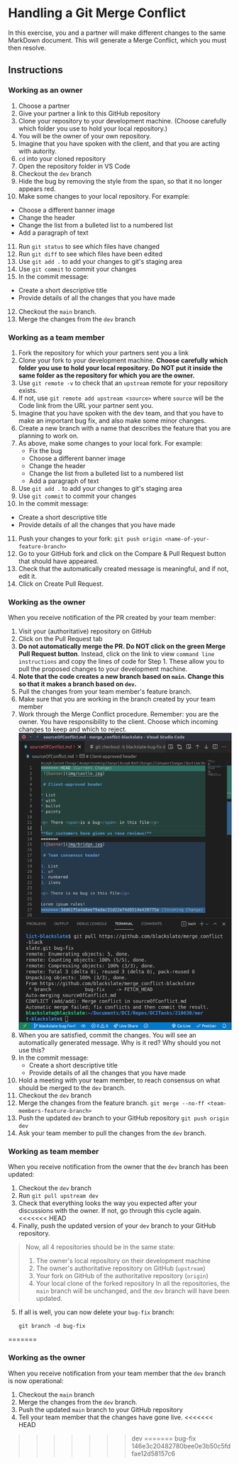 # Handling a Git Merge Conflict

In this exercise, you and a partner will make different changes to the same MarkDown document. This will generate a Merge Conflict, which you must then resolve.

## Instructions

### Working as an owner
1. Choose a partner
2. Give your partner a link to this GitHub repository
3. Clone your repository to your development machine. (Choose carefully which folder you use to hold your local repository.)
4. You will be the owner of your own repository.
5. Imagine that you have spoken with the client, and that you are acting with autority.
6. `cd` into your cloned repository
7. Open the repository folder in VS Code
8. Checkout the `dev` branch
9. Hide the bug by removing the style from the span, so that it no longer appears red.
10. Make some changes to your local repository. For example:
   * Choose a different banner image
   * Change the header
   * Change the list from a bulleted list to a numbered list
   * Add a paragraph of text
11. Run `git status` to see which files have changed
12. Run `git diff` to see which files have been edited
13. Use `git add .` to add your changes to git's staging area
14. Use `git commit` to commit your changes
15. In the commit message:
   * Create a short descriptive title
   * Provide details of all the changes that you have made
12. Checkout the `main` branch.
13. Merge the changes from the `dev` branch

### Working as a team member
1. Fork the repository for which your partners sent you a link
2. Clone your fork to your development machine. **Choose carefully which folder you use to hold your local repository. Do NOT put it inside the same folder as the repository for which you are the owner.**
3. Use `git remote -v` to check that an `upstream` remote for your repository exists.
4. If not, use `git remote add upstream <source>` where `source` will be the Code link from the URL your partner sent you.
5. Imagine that you have spoken with the dev team, and that you have to make an important bug fix, and also make some minor changes.
6. Create a new branch with a name that describes the feature that you are planning to work on.
7. As above, make some changes to your local fork. For example:
   * Fix the bug
   * Choose a different banner image
   * Change the header
   * Change the list from a bulleted list to a numbered list
   * Add a paragraph of text
8. Use `git add .` to add your changes to git's staging area
9. Use `git commit` to commit your changes
10. In the commit message:
   * Create a short descriptive title
   * Provide details of all the changes that you have made
11. Push your changes to your fork:
   `git push origin <name-of-your-feature-branch>`
11. Go to your GitHub fork and click on the Compare & Pull Request button that should have appeared.
12. Check that the automatically created message is meaningful, and if not, edit it.
13. Click on Create Pull Request.

### Working as the owner
When you receive notification of the PR created by your team member:
1. Visit your (authoritative) repository on GitHub
2. Click on the Pull Request tab
3. **Do not automatically merge the PR. Do NOT click on the green Merge Pull Request button**. Instead, click on the link to view `command line instructions` and copy the lines of code for Step 1. These allow you to pull the proposed changes to your development machine.
4. **Note that the code creates a new branch based on `main`. Change this so that it makes a branch based on `dev`.**
5. Pull the changes from your team member's feature branch.
6. Make sure that you are working in the branch created by your team member
7. Work through the Merge Conflict procedure. Remember: you are the owner. You have responsibility to the client. Choose which incoming changes to keep and which to reject.
![Merge Conflict](img/conflict.png)
8. When you are satisfied, commit the changes. You will see an automatically generated message. Why is it red? Why should you not use this?
9. In the commit message:
   * Create a short descriptive title
   * Provide details of all the changes that you have made
10. Hold a meeting with your team member, to reach consensus on what should be merged to the `dev` branch.
11. Checkout the `dev` branch
12. Merge the changes from the feature branch.
    `git merge --no-ff <team-members-feature-branch>`
13. Push the updated `dev` branch to your GitHub repository
    `git push origin dev`
14. Ask your team member to pull the changes from the `dev` branch.


### Working as team member
When you receive notification from the owner that the `dev` branch has been updated:
1. Checkout the `dev` branch
2. Run `git pull upstream dev`
3. Check that everything looks the way you expected after your discussions with the owner. If not, go through this cycle again.
<<<<<<< HEAD
4. Finally, push the updated version of your `dev` branch to your GitHub repository.

> Now, all 4 repositories should be in the same state:
>   1. The owner's local repository on their development machine
>   2. The owner's authoritative repository on GitHub (`upstream`)
>   3. Your fork on GitHub of the authoritative repository (`origin`)
>   4. Your local clone of the forked repository
> In all the repositories, the `main` branch will be unchanged, and the `dev` branch will have been updated.

5. If all is well, you can now delete your `bug-fix` branch:
   ```
   git branch -d bug-fix
   ```
=======


### Working as the owner
When you receive notification from your team member that the `dev` branch is now operational:
1. Checkout the `main` branch
2. Merge the changes from the `dev` branch.
3. Push the updated `main` branch to your GitHub repository
4. Tell your team member that the changes have gone live.
<<<<<<< HEAD
>>>>>>> dev
=======
>>>>>>> bug-fix
>>>>>>> 146e3c20482780bee0e3b50c5fdfae12d58157c6

